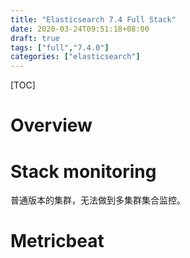 ```yaml
---
title: "Elasticsearch 7.4 Full Stack"
date: 2020-03-24T09:51:18+08:00
draft: true
tags: ["full","7.4.0"]
categories: ["elasticsearch"]
---
```


[TOC]

# Overview


# Stack monitoring

普通版本的集群，无法做到多集群集合监控。

# Metricbeat




